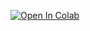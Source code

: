 
[![Open In Colab](https://colab.research.google.com/assets/colab-badge.svg)](https://colab.research.google.com/github/hamidrezafahimi/depth_pattern_analysis/blob/main/notebook/main.ipynb)
